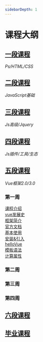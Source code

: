 ```yaml
---
sidebarDepth: 1
---
```

# 课程大纲

## [一段课程](./guide/一段.md)
*Ps/HTML/CSS*
## [二段课程](./guide/二段.md)
*JavaScript基础*
## [三段课程](./guide/三段.md)
*Js高级/Jquery*
## [四段课程](./guide/四段/目录.md)
*Js插件/工具/生态*
## [五段课程](./guide/五段/目录.md)
*Vue框架2.0/3.0*
### **第一周**
[课程介绍](../guide/五段/课程介绍.md)<br> 
[vue发展史](../guide/五段/课程介绍.html#vue发展史)<br> 
[框架简介](../guide/五段/课程介绍.html#二-框架简介)<br>
[官方文档](../五段/guide/课程介绍.html#三-官方文档)<br>
[基本使用](../guide/五段/基本使用.md)<br> 
[安装&引入](../guide/五段/基本使用.md#安装&引入)<br> 
[helloVue](../guide/五段/基本使用.md#helloVue)<br>
[模板语法](../guide/五段/基本使用.md#模版语法)<br>
[计算属性](../guide/五段/基本使用.md#)<br>
### **第二周**
### **第三周**
### **第四周**
## [六段课程](./guide/六段.md)

## [毕业课程](./guide/毕业课程.md)

